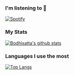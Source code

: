 ### I'm listening to 👋

<!--
**gems2000/gems2000** is a ✨ _special_ ✨ repository because its `README.md` (this file) appears on your GitHub profile.

Here are some ideas to get you started:

- 🔭 I’m currently working on ...
- 🌱 I’m currently learning ...
- 👯 I’m looking to collaborate on ...
- 🤔 I’m looking for help with ...
- 💬 Ask me about ...
- 📫 How to reach me: ...
- 😄 Pronouns: ...
- ⚡ Fun fact: ...
-->
[![Spotify](https://novatorem-one-bice.vercel.app/api/spotify)](https://open.spotify.com/user/31a2xzgzif2lqharuwfpw4dsxyn4)


### My Stats

[![Bodhisatta's github stats](https://github-readme-stats.vercel.app/api?username=gems2000&count_private=true&theme=blue-green&show_icons=true)](https://github.com/anuraghazra/github-readme-stats)


### Languages I use the most

[![Top Langs](https://github-readme-stats.vercel.app/api/top-langs/?username=gems2000&layout=compact&theme=blue-green&show_icons=true)](https://github.com/anuraghazra/github-readme-stats)

